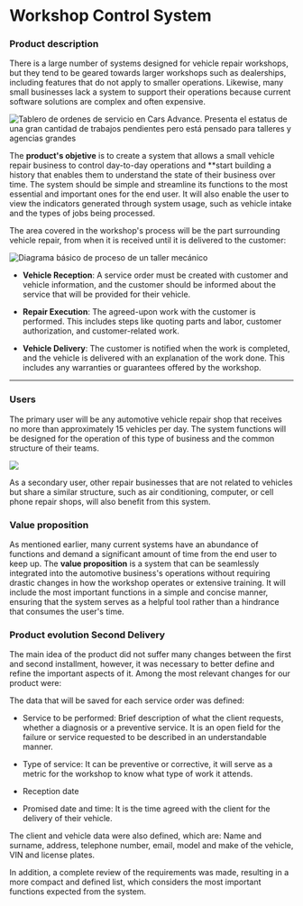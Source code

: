 # Workshop Control System

### Product description

There is a large number of systems designed for vehicle repair workshops, but they tend to be geared towards larger workshops such as dealerships, including features that do not apply to smaller operations. Likewise, many small businesses lack a system to support their operations because current software solutions are complex and often expensive.

![Tablero de ordenes de servicio en Cars Advance. Presenta el estatus de una gran cantidad de trabajos pendientes pero está pensado para talleres y agencias grandes](https://atsuro0.s-ul.eu/FBhmn5l1)

The **product's objetive** is to create a system that allows a small vehicle repair business to control day-to-day operations and **start building a history that enables them to understand the state of their business over time. The system should be simple and streamline its functions to the most essential and important ones for the end user. It will also enable the user to view the indicators generated through system usage, such as vehicle intake and the types of jobs being processed.

The area covered in the workshop's process will be the part surrounding vehicle repair, from when it is received until it is delivered to the customer:

![Diagrama básico de proceso de un taller mecánico](https://atsuro0.s-ul.eu/sMIkhJVj)

- **Vehicle Reception**: A service order must be created with customer and vehicle information, and the customer should be informed about the service that will be provided for their vehicle.

- **Repair Execution**: The agreed-upon work with the customer is performed. This includes steps like quoting parts and labor, customer authorization, and customer-related work.

- **Vehicle Delivery**: The customer is notified when the work is completed, and the vehicle is delivered with an explanation of the work done. This includes any warranties or guarantees offered by the workshop.



---
### Users

The primary user will be any automotive vehicle repair shop that receives no more than approximately 15 vehicles per day. The system functions will be designed for the operation of this type of business and the common structure of their teams.

![](https://lh3.googleusercontent.com/bmTcj2dmu-coxFlNPeoIcJQurrak3fmlSg1S8s2GD_SVwUfO82Zf5jE9eGNDHSBfmePdPN7IhVjDBncElJP6ypqjY8TEXvsm4l0Y8OmG7E8jtXKqOpZ0o0wy_4sZPzlRzkuQ7nclHSgBWK4YjoJYOQ)

As a secondary user, other repair businesses that are not related to vehicles but share a similar structure, such as air conditioning, computer, or cell phone repair shops, will also benefit from this system.

### Value proposition

As mentioned earlier, many current systems have an abundance of functions and demand a significant amount of time from the end user to keep up. The **value proposition** is a system that can be seamlessly integrated into the automotive business's operations without requiring drastic changes in how the workshop operates or extensive training. It will include the most important functions in a simple and concise manner, ensuring that the system serves as a helpful tool rather than a hindrance that consumes the user's time.

### Product evolution Second Delivery

The main idea of the product did not suffer many changes between the first and second installment, however, it was necessary to better define and refine the important aspects of it. Among the most relevant changes for our product were:

The data that will be saved for each service order was defined:

   - Service to be performed: Brief description of what the client requests, whether a diagnosis or a preventive service. It is an open field for the failure or service requested to be described in an understandable manner.

   - Type of service: It can be preventive or corrective, it will serve as a metric for the workshop to know what type of work it attends.

   - Reception date

   - Promised date and time: It is the time agreed with the client for the delivery of their vehicle.

The client and vehicle data were also defined, which are: Name and surname, address, telephone number, email, model and make of the vehicle, VIN and license plates.

In addition, a complete review of the requirements was made, resulting in a more compact and defined list, which considers the most important functions expected from the system.
